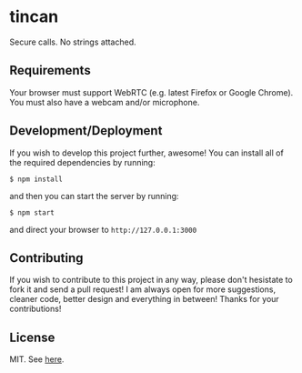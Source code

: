 # tincan

Secure calls. No strings attached.

## Requirements

Your browser must support WebRTC (e.g. latest Firefox or Google Chrome). You must also have a webcam and/or microphone.

## Development/Deployment

If you wish to develop this project further, awesome! You can install all of the required dependencies by running:

```$ npm install```

and then you can start the server by running:

```$ npm start```

and direct your browser to `http://127.0.0.1:3000`

## Contributing

If you wish to contribute to this project in any way, please don't hesistate to fork it and send a pull request!
I am always open for more suggestions, cleaner code, better design and everything in between! Thanks for your contributions!

## License

MIT. See [here](https://github.com/mozilla/tincan/blob/master/LICENSE.md).
